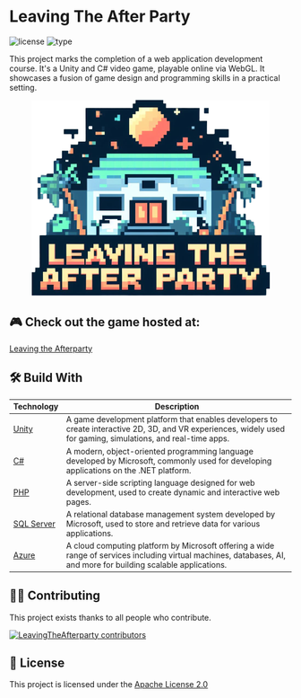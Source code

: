 # Leaving The After Party
![license](https://img.shields.io/badge/license-apache_license_2.0-blue) ![type](https://img.shields.io/badge/type-game-purple)

This project marks the completion of a web application development course. It's a Unity and C# video game, playable online via WebGL. It showcases a fusion of game design and programming skills in a practical setting.

<p align="center">
    <img src="./Assets/Images/Ui/AfterParty_Logo.png">
</p>

## 🎮 **Check out the game hosted at:**  
[Leaving the Afterparty](https://leavingtheafterparty.vercel.app/)

## 🛠️ Build With
| Technology                           | Description                                                                                                                                                  |
|--------------------------------------|--------------------------------------------------------------------------------------------------------------------------------------------------------------|
| [Unity](https://docs.unity.com/)      | A game development platform that enables developers to create interactive 2D, 3D, and VR experiences, widely used for gaming, simulations, and real-time apps. |
| [C#](https://learn.microsoft.com/en-us/dotnet/csharp/) | A modern, object-oriented programming language developed by Microsoft, commonly used for developing applications on the .NET platform. |
| [PHP](https://www.php.net/docs.php)  | A server-side scripting language designed for web development, used to create dynamic and interactive web pages.                                               |
| [SQL Server](https://learn.microsoft.com/es-es/sql/?view=sql-server-ver16) | A relational database management system developed by Microsoft, used to store and retrieve data for various applications.                                       |
| [Azure](https://azure.microsoft.com/es-es/get-started/azure-portal/)       | A cloud computing platform by Microsoft offering a wide range of services including virtual machines, databases, AI, and more for building scalable applications. |

## 🙏🏻 Contributing 
This project exists thanks to all people who contribute.

[![LeavingTheAfterparty contributors](https://contrib.rocks/image?repo=HugoRamosEs/LeavingTheAfterparty-game)](https://github.com/HugoRamosEs/LeavingTheAfterparty-game/graphs/contributors)

## 📄 License 
This project is licensed under the [Apache License 2.0](./LICENSE)
